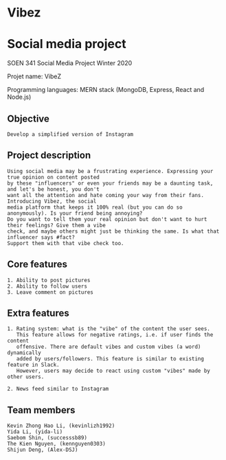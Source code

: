 
# Vibez
Social media project
=======
SOEN 341 Social Media Project Winter 2020

Projet name: VibeZ

Programming languages: MERN stack (MongoDB, Express, React and Node.js)

## Objective 
	Develop a simplified version of Instagram
	
## Project description
	Using social media may be a frustrating experience. Expressing your true opinion on content posted
	by these "influencers" or even your friends may be a daunting task, and let's be honest, you don't
	want all the attention and hate coming your way from their fans. Introducing Vibez, the social 
	media platform that keeps it 100% real (but you can do so anonymously). Is your friend being annoying? 
	Do you want to tell them your real opinion but don't want to hurt their feelings? Give them a vibe 
	check, and maybe others might just be thinking the same. Is what that influencer says #fact? 
	Support them with that vibe check too. 

## Core features 

    1. Ability to post pictures
    2. Ability to follow users
    3. Leave comment on pictures

## Extra features 

 	1. Rating system: what is the "vibe" of the content the user sees.
	   This feature allows for negative ratings, i.e. if user finds the content
	   offensive. There are default vibes and custom vibes (a word) dynamically 
	   added by users/followers. This feature is similar to existing feature in Slack. 
	   However, users may decide to react using custom "vibes" made by other users.

    2. News feed similar to Instagram

## Team members 

	Kevin Zhong Hao Li, (kevinlizh1992)
	Yida Li, (yida-li)
	Saebom Shin, (successsb89)
	The Kien Nguyen, (kennguyen0303)
	Shijun Deng, (Alex-DSJ)

